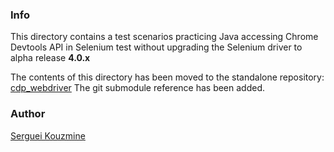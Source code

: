 ### Info

This directory contains a test scenarios practicing Java accessing Chrome Devtools API in Selenium test without upgrading the Selenium driver to alpha release __4.0.x__

The contents of this directory has been moved to the standalone repository:
[cdp_webdriver](https://github.com/sergueik/cdp_webdriver)
The git submodule reference has been added.

### Author
[Serguei Kouzmine](kouzmine_serguei@yahoo.com)

